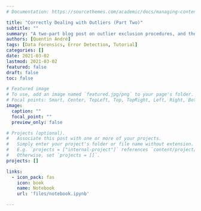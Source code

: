 ```yaml
---
# Documentation: https://sourcethemes.com/academic/docs/managing-content/

title: "Correctly Dealing with Outliers (Part Two)"
subtitle: ""
summary: "A two-part blog post on outlier exclusion procedures, and their impact on false-positive rates."
authors: [Quentin André]
tags: [Data Forensics, Error Detection, Tutorial]
categories: []
date: 2021-03-02
lastmod: 2021-03-02
featured: false
draft: false
toc: false

# Featured image
# To use, add an image named `featured.jpg/png` to your page's folder.
# Focal points: Smart, Center, TopLeft, Top, TopRight, Left, Right, BottomLeft, Bottom, BottomRight.
image:
  caption: ""
  focal_point: ""
  preview_only: false

# Projects (optional).
#   Associate this post with one or more of your projects.
#   Simply enter your project's folder or file name without extension.
#   E.g. `projects = ["internal-project"]` references `content/project/deep-learning/index.md`.
#   Otherwise, set `projects = []`.
projects: []

links:
  - icon_pack: fas
    icon: book
    name: Notebook
    url: 'files/notebook.ipynb'

---
```

